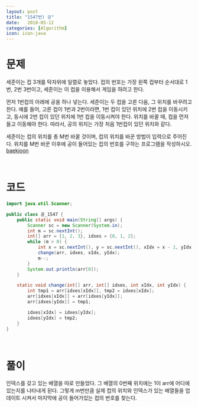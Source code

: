 ```yaml
---
layout: post
title: "1547번) 공"
date:   2018-05-12
categories: [Algorithm]
icon: icon-java
---
```


# 문제
세준이는 컵 3개를 탁자위에 일렬로 놓았다. 컵의 번호는 가장 왼쪽 컵부터 순서대로 1번, 2번 3번이고, 세준이는 이 컵을 이용해서 게임을 하려고 한다.

먼저 1번컵의 아래에 공을 하나 넣는다. 세준이는 두 컵을 고른 다음, 그 위치를 바꾸려고 한다. 예를 들어, 고른 컵이 1번과 2번이라면, 1번 컵이 있던 위치에 2번 컵을 이동시키고, 동시에 2번 컵이 있던 위치에 1번 컵을 이동시켜야 한다. 위치를 바꿀 때, 컵을 먼저 들고 이동해야 한다. 따라서, 공의 위치는 가장 처음 1번컵이 있던 위치와 같다.

세준이는 컵의 위치를 총 M번 바꿀 것이며, 컵의 위치를 바꾼 방법이 입력으로 주어진다. 위치를 M번 바꾼 이후에 공이 들어있는 컵의 번호를 구하는 프로그램을 작성하시오. [baekjoon](https://www.acmicpc.net/problem/1547)

<br>

# 코드
```java
import java.util.Scanner;

public class 공_1547 {
    public static void main(String[] args) {
        Scanner sc = new Scanner(System.in);
        int m = sc.nextInt();
        int[] arr = {1, 2, 3}, idxes = {0, 1, 2};
        while (m > 0) {
            int x = sc.nextInt(), y = sc.nextInt(), xIdx = x - 1, yIdx = y - 1;
            change(arr, idxes, xIdx, yIdx);
            m--;
        }
        System.out.println(arr[0]);
    }

    static void change(int[] arr, int[] idxes, int xIdx, int yIdx) {
        int tmp1 = arr[idxes[xIdx]], tmp2 = idxes[xIdx];
        arr[idxes[xIdx]] = arr[idxes[yIdx]];
        arr[idxes[yIdx]] = tmp1;

        idxes[xIdx] = idxes[yIdx];
        idxes[yIdx] = tmp2;
    }
}
```

<br>

# 풀이
인덱스를 갖고 있는 배열을 따로 만들었다. 그 배열의 0번째 위치에는 1이 arr에 어디에 있는지를 나타내게 된다. 그렇게 m번만큼 실제 컵의 위치와 인덱스가 있는 배열들을 업데이트 시켜서 마지막에 공이 들어가있는 컵의 번호를 찾는다.